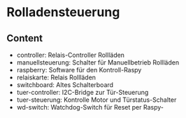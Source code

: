 # Rolladensteuerung

## Content

- controller:       Relais-Controller Rollläden
- manuellsteuerung: Schalter für Manuellbetrieb Rollläden
- raspberry:        Software für den Kontroll-Raspy
- relaiskarte:      Relais Rollläden
- switchboard:      Altes Schalterboard
- tuer-controller:  I2C-Bridge zur Tür-Steuerung
- tuer-steuerung:   Kontrolle Motor und Türstatus-Schalter
- wd-switch:        Watchdog-Switch für Reset per Raspy-

